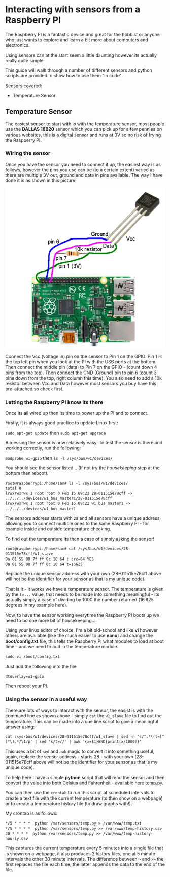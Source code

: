 # Interacting with sensors from a Raspberry PI
The Raspberry PI is a fantastic device and great for the hobbist or anyone who just wants to explore and learn a bit more about computers and electronics.

Using sensors can at the start seem a little daunting however its actually really quite simple.

This guide will walk through a number of different sensors and python scripts are provided to show how to use them "in code".

Sensors covered:

- Temperature Sensor




## Temperature Sensor

The easiest sensor to start with is with the temperature sensor, most people use the **DALLAS 18B20** sensor which you can pick up for a few pennies on various websites, this is a digital sensor and runs at 3V so no risk of frying the Raspberry PI.

### Wiring the sensor

Once you have the sensor you need to connect it up, the easiest way is as follows, however the pins you use can be (to a certain extent) varied as there are multiple 3V out, ground and data in pins available. The way I have done it is as shown in this picture:

![Wiring diagram](https://github.com/samhilluk/pi-sensors/raw/master/wiring.png)

Connect the Vcc (voltage in) pin on the sensor to Pin 1 on the GPIO. Pin 1 is the top left pin when you look at the PI with the USB ports at the bottom. Then connect the middle pin (data) to Pin 7 on the GPIO - (count down 4 pins from the top). Then connect the GND (Ground) pin to pin 6 (count 3 pins down from the top, right column this time). You also need to add a 10k resistor between Vcc and Data however most sensors you buy have this pre-attached so check first.

### Letting the Raspberry PI know its there

Once its all wired up then its time to power up the PI and to connect.

Firstly, it is always good practice to update Linux first:
    
`sudo apt-get update` then `sudo apt-get upgrade`

Accessing the sensor is now relatively easy. To test the sensor is there and working correctly, run the following:

`modprobe w1-gpio`
then
`ls -l /sys/bus/w1/devices/`

You should see the sensor listed... (If not try the *housekeeping* step at the bottom then reboot).

```
root@raspberrypi:/home/sam# ls -l /sys/bus/w1/devices/
total 0
lrwxrwxrwx 1 root root 0 Feb 15 09:22 28-011515e78cff -> ../../../devices/w1_bus_master1/28-011515e78cff
lrwxrwxrwx 1 root root 0 Feb 15 09:22 w1_bus_master1 -> ../../../devices/w1_bus_master1
```

The sensors address starts with `28` and all sensors have a unique address allowing you to connect multiple ones to the same Raspberry PI - for example inside and outside temperature checking.

To find out the temperature its then a case of simply asking the sensor!
```
root@raspberrypi:/home/sam# cat /sys/bus/w1/devices/28-011515e78cff/w1_slave
0a 01 55 00 7f ff 0c 10 64 : crc=64 YES
0a 01 55 00 7f ff 0c 10 64 t=16625
```
Replace the unique sensor address with your own (28-011515e78cff above will not be the identifier for your sensor as that is my unique code).

That is it - it works we have a temperature sensor. The temperature is given by the `t=...` value, that needs to be made into something meaningful - its actually simply a case of dividing by 1000 the number returned (16.625 degrees in my example here).

Now, to have the sensor working everytime the Raspberry PI boots up we need to bo one more bit of housekeeping....

Using your linux editor of choice, I'm a bit old-school and like **vi** however others are available (like the much easier to use **nano**) and change the **boot/config.txt** file, this tells the Raspberry PI what modules to load at boot time - and we need to add in the temperature module.

`sudo vi /boot/config.txt`

Just add the following into the file:

`dtoverlay=w1-gpio`

Then reboot your PI.


### Using the sensor in a useful way

There are lots of ways to interact with the sensor, the easist is with the command line as shown above - simply `cat` the `w1_slave` file to find out the temperature. This can be made into a one line script to give a meaningful answer using:

```
cat /sys/bus/w1/devices/28-011515e78cff/w1_slave | sed -n 's/^.*\(t=[^ ]*\).*/\1/p' | sed 's/t=//' | awk '{x=$1}END{print(x/1000)}'
```

This uses a bit of `sed` and `awk` magic to convert it into something useful, again, replace the sensor address - starts 28 - with your own (28-011515e78cff above will not be the identifier for your sensor as that is my unique code).


To help here I have a simple **python** script that will read the sensor and then convert the value into both Celsius and Fahrenheit - available here [temp.py](https://github.com/samhilluk/pi-sensors/raw/master/temp.py "temp.py").

You can then use the `crontab` to run this script at scheduled intervals to create a text file with the current temperature (to then show on a webpage) or to create a temperature history file (to draw graphs with!).

My crontab is as follows:

```
*/5 * * * *  python /var/sensors/temp.py > /var/www/temp.txt
*/5 * * * *  python /var/sensors/temp.py >> /var/www/temp-history.csv
30 * * * *  python /var/sensors/temp.py >> /var/www/temp-history-hourly.csv
```

This captures the current temperature every 5 minutes into a single file that is shown on a webpage, it also produces 2 history files, one at 5 minute intervals the other 30 minute intervals. The difference between `>` and `>>` the first replaces the file each time, the latter appends the data to the end of the file.




  